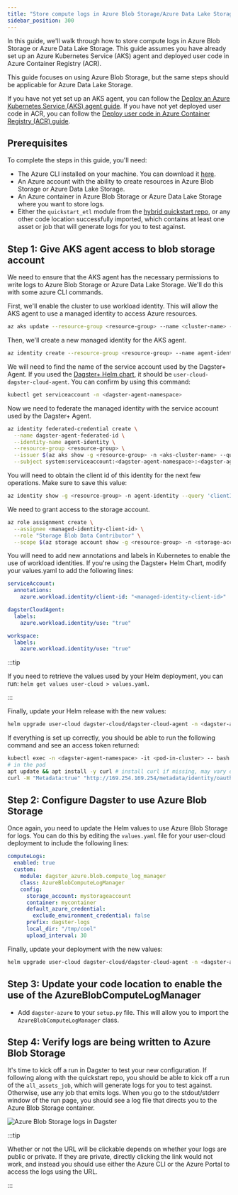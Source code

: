 ```yaml
---
title: "Store compute logs in Azure Blob Storage/Azure Data Lake Storage"
sidebar_position: 300
---
```


In this guide, we'll walk through how to store compute logs in Azure Blob Storage or Azure Data Lake Storage. This guide assumes you have already set up an Azure Kubernetes Service (AKS) agent and deployed user code in Azure Container Registry (ACR).

This guide focuses on using Azure Blob Storage, but the same steps should be applicable for Azure Data Lake Storage.

If you have not yet set up an AKS agent, you can follow the [Deploy an Azure Kubernetes Service (AKS) agent guide](aks-agent). If you have not yet deployed user code in ACR, you can follow the [Deploy user code in Azure Container Registry (ACR) guide](acr-user-code).

## Prerequisites

To complete the steps in this guide, you'll need:

- The Azure CLI installed on your machine. You can download it [here](https://docs.microsoft.com/en-us/cli/azure/install-azure-cli).
- An Azure account with the ability to create resources in Azure Blob Storage or Azure Data Lake Storage.
- An Azure container in Azure Blob Storage or Azure Data Lake Storage where you want to store logs.
- Either the `quickstart_etl` module from the [hybrid quickstart repo](https://github.com/dagster-io/dagster-cloud-hybrid-quickstart), or any other code location successfully imported, which contains at least one asset or job that will generate logs for you to test against.

## Step 1: Give AKS agent access to blob storage account

We need to ensure that the AKS agent has the necessary permissions to write logs to Azure Blob Storage or Azure Data Lake Storage. We'll do this with some azure CLI commands.

First, we'll enable the cluster to use workload identity. This will allow the AKS agent to use a managed identity to access Azure resources.

```bash
az aks update --resource-group <resource-group> --name <cluster-name> --enable-workload-identity
```

Then, we'll create a new managed identity for the AKS agent.

```bash
az identity create --resource-group <resource-group> --name agent-identity
```

We will need to find the name of the service account used by the Dagster+ Agent. If you used the [Dagster+ Helm chart](/dagster-plus/deployment/deployment-types/hybrid/kubernetes/configuration), it should be `user-cloud-dagster-cloud-agent`. You can confirm by using this command:

```bash
kubectl get serviceaccount -n <dagster-agent-namespace>
```

Now we need to federate the managed identity with the service account used by the Dagster+ Agent.

```bash
az identity federated-credential create \
  --name dagster-agent-federated-id \
  --identity-name agent-identity \
  --resource-group <resource-group> \
  --issuer $(az aks show -g <resource-group> -n <aks-cluster-name> --query "oidcIssuerProfile.issuerUrl" -otsv) \
  --subject system:serviceaccount:<dagster-agent-namespace>:<dagster-agent-service-account>
```

You will need to obtain the client id of this identity for the next few operations. Make sure to save this value:

```bash
az identity show -g <resource-group> -n agent-identity --query 'clientId' -otsv
```

We need to grant access to the storage account.

```bash
az role assignment create \
  --assignee <managed-identity-client-id> \
  --role "Storage Blob Data Contributor" \
  --scope $(az storage account show -g <resource-group> -n <storage-account> --query 'id' -otsv)
```

You will need to add new annotations and labels in Kubernetes to enable the use of workload identities. If you're using the Dagster+ Helm Chart, modify your values.yaml to add the following lines:

```yaml
serviceAccount:
  annotations:
    azure.workload.identity/client-id: "<managed-identity-client-id>"

dagsterCloudAgent:
  labels:
    azure.workload.identity/use: "true"

workspace:
  labels:
    azure.workload.identity/use: "true"
```

:::tip

If you need to retrieve the values used by your Helm deployment, you can run:
  `helm get values user-cloud > values.yaml`.

:::

Finally, update your Helm release with the new values:

```bash
helm upgrade user-cloud dagster-cloud/dagster-cloud-agent -n <dagster-agent-namespace> -f values.yaml
```

If everything is set up correctly, you should be able to run the following command and see an access token returned:

```bash
kubectl exec -n <dagster-agent-namespace> -it <pod-in-cluster> -- bash
# in the pod
apt update && apt install -y curl # install curl if missing, may vary depending on the base image
curl -H "Metadata:true" "http://169.254.169.254/metadata/identity/oauth2/token?resource=https://storage.azure.com/&api-version=2018-02-01"
```

## Step 2: Configure Dagster to use Azure Blob Storage

Once again, you need to update the Helm values to use Azure Blob Storage for logs. You can do this by editing the `values.yaml` file for your user-cloud deployment to include the following lines:

```yaml
computeLogs:
  enabled: true
  custom:
    module: dagster_azure.blob.compute_log_manager
    class: AzureBlobComputeLogManager
    config:
      storage_account: mystorageaccount
      container: mycontainer
      default_azure_credential:
        exclude_environment_credential: false
      prefix: dagster-logs
      local_dir: "/tmp/cool"
      upload_interval: 30
```

Finally, update your deployment with the new values:

```bash
helm upgrade user-cloud dagster-cloud/dagster-cloud-agent -n <dagster-agent-namespace> -f values.yaml
```

## Step 3: Update your code location to enable the use of the AzureBlobComputeLogManager

- Add `dagster-azure` to your `setup.py` file. This will allow you to import the `AzureBlobComputeLogManager` class.

## Step 4: Verify logs are being written to Azure Blob Storage

It's time to kick off a run in Dagster to test your new configuration. If following along with the quickstart repo, you should be able to kick off a run of the `all_assets_job`, which will generate logs for you to test against. Otherwise, use any job that emits logs. When you go to the stdout/stderr window of the run page, you should see a log file that directs you to the Azure Blob Storage container.

![Azure Blob Storage logs in Dagster](/images/dagster-plus/deployment/azure/azure-blob-storage-logs.png)

:::tip

Whether or not the URL will be clickable depends on whether your logs are
public or private. If they are private, directly clicking the link would not
work, and instead you should use either the Azure CLI or the Azure Portal to
access the logs using the URL.

:::
